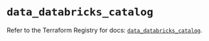 # `data_databricks_catalog`

Refer to the Terraform Registry for docs: [`data_databricks_catalog`](https://registry.terraform.io/providers/databricks/databricks/1.96.0/docs/data-sources/catalog).
